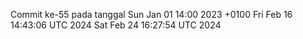 Commit ke-55 pada tanggal Sun Jan 01 14:00 2023 +0100
Fri Feb 16 14:43:06 UTC 2024
Sat Feb 24 16:27:54 UTC 2024
